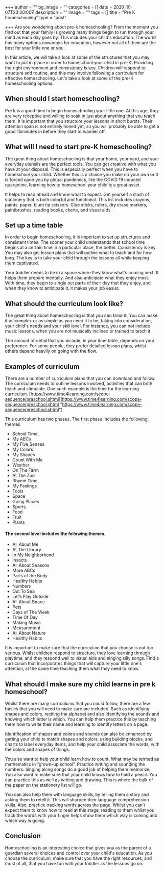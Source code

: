 +++
author = ""
bg_image = ""
categories = []
date = 2020-10-07T23:00:00Z
description = ""
image = ""
tags = []
title = "Pre K homeschooling"
type = "post"

+++
Are you wondering about pre-k homeschooling? From the moment you find out that your family is growing many things begin to run through your mind as each day goes by. This includes your child's education. The world has many options nowadays for education, however not all of them are the best for your little one or you.

In this article, we will take a look at some of the structures that you may want to put in place in order to homeschool your child in pre-K. Providing the right environment and consistency is key. Children will respond to structure and routine, and this may involve following a curriculum for effective homeschooling. Let's take a look at some of the pre-K homeschooling options.

## When should I start homeschooling?

Pre k is a good time to begin homeschooling your little one. At this age, they are very receptive and willing to soak in just about anything that you teach them. It is important that you structure your lessons in short bursts. Their attention span is not entirely honed yet, so you will probably be able to get a good 15minutes in before they start to wander off.

## What will I need to start pre-K homeschooling?

The great thing about homeschooling is that your home, your yard, and your everyday utensils are the perfect tools. You can get creative with what you have at your disposal. This is especially perfect when you have to homeschool your child. Whether this is a choice you make on your own or it is forced upon you by global pandemics, like the COVID 19 induced quarantine, learning how to homeschool your child is a great asset.

It helps to read ahead and know what to expect. Get yourself a stash of stationery that is both colorful and functional. This list includes crayons, paints, paper, blunt tip scissors. Glue sticks, rulers, dry erase markers, paintbrushes, reading books, charts, and visual aids.

## Set up a time table

In order to begin homeschooling, it is important to set up structures and consistent times. The sooner your child understands that school time begins at a certain time in a particular place, the better. Consistency is key. You may also get lesson plans that will outline what to teach and for how long. The key is to take your child through the lessons all while keeping them captivated.

Your toddler needs to be in a space where they know what's coming next. It helps them prepare mentally. And also anticipate what they enjoy most. With time, they begin to single out parts of their day that they enjoy, and when they know to anticipate it, it makes your job easier.

## What should the curriculum look like?

The great thing about homeschooling is that you can tailor it. You can make it as complex or as simple as you need it to be, taking into consideration, your child's needs and your skill level. For instance, you can not include music lessons, when you are not musically inclined or trained to teach it.

The amount of detail that you include, in your time table, depends on your preference. For some people, they prefer detailed lesson plans, whilst others depend heavily on going with the flow.

## Examples of curriculum

There are a number of curriculum plans that you can download and follow. The curriculum needs to outline lessons involved, activities that can both teach and stimulate. One such example is the time for the learning curriculum. [https://www.time4learning.com/scope-sequence/preschool.shtml](https://www.time4learning.com/scope-sequence/preschool.shtml "https://www.time4learning.com/scope-sequence/preschool.shtml")

This curriculum has two phases. The first phase includes the following themes

* School Time,
* My ABCs
* My Five Senses
* My Colors
* My Shapes
* Count With Me
* Weather
* On The Farm
* At The Zoo
* Rhyme Time
* My Feelings
* Tools
* Space
* Going Places
* Sports
* Food
* Fruit
* Plants

#### The second level includes the following themes.

* All About Me
* At The Library
* In My Neighborhood
* Insects
* All About Seasons
* More ABCs
* Parts of the Body
* Healthy Habits
* Numbers
* Out To Sea
* Let’s Play Outside
* All About Space
* Pets
* Days of The Week
* Time Of Day
* Making Music
* Measurement
* All About Nature
* Healthy Habits

It is important to make sure that the curriculum that you choose is not too serious. Whilst children respond to structure, they love learning through playtime, and they respond well to visual aids and singing silly songs. Find a curriculum that incorporates things that will capture your little one's attention, at the same time teaching them what they need to know.

## What should I make sure my child learns in pre k homeschool?

Whilst there are many curriculums that you could follow, there are a few basics that you will need to make sure are included. Such as identifying shapes and colors, reciting the alphabet and also identifying the sounds and knowing which letter is which. You can help them practice this by teaching them how to write their name and learning to identify letters on a page.

Identification of shapes and colors and sounds can also be enhanced by getting your child to match shapes and colors, using building blocks, and charts to label everyday items, and help your child associate the words, with the colors and shapes of things.

You also want to help your child learn how to count. What may be termed as mathematics in “grown-up school”. Practice writing and sounding the numbers. Singing along songs do a good job of helping them memorize. You also want to make sure that your child knows how to hold a pencil. You can practice this as well as writing and drawing. This is where the bulk of the paper on the stationery list will go.

You can also help them with language skills, by telling them a story and asking them to retell it. This will sharpen their language comprehension skills. Also, practice tracking words across the page. Whilst you can't expect them to know how to read at this stage, reading to them whilst you track the words with your finger helps show them which way is coming and which way is going.

## Conclusion

Homeschooling is an interesting choice that gives you as the parent of a guardian several choices and control over your child's education. As you choose the curriculum, make sure that you have the right resources, and most of all, that you have fun with your toddler as the lessons go on.
